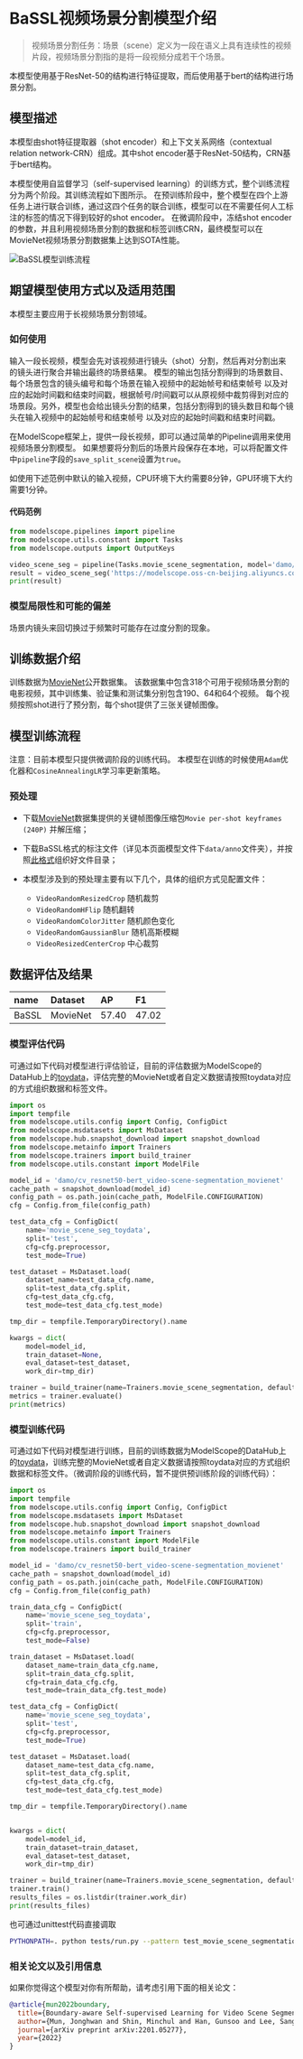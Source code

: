 
# BaSSL视频场景分割模型介绍
> 视频场景分割任务：场景（scene）定义为一段在语义上具有连续性的视频片段，视频场景分割指的是将一段视频分成若干个场景。

本模型使用基于ResNet-50的结构进行特征提取，而后使用基于bert的结构进行场景分割。


## 模型描述
本模型由shot特征提取器（shot encoder）和上下文关系网络（contextual relation network-CRN）组成。其中shot encoder基于ResNet-50结构，CRN基于bert结构。

本模型使用自监督学习（self-supervised learning）的训练方式，整个训练流程分为两个阶段。其训练流程如下图所示。
在预训练阶段中，整个模型在四个上游任务上进行联合训练，通过这四个任务的联合训练，模型可以在不需要任何人工标注的标签的情况下得到较好的shot encoder。
在微调阶段中，冻结shot encoder的参数，并且利用视频场景分割的数据和标签训练CRN，最终模型可以在MovieNet视频场景分割数据集上达到SOTA性能。

![BaSSL模型训练流程](data/bassl-schema.jpg)

## 期望模型使用方式以及适用范围
本模型主要应用于长视频场景分割领域。



### 如何使用
输入一段长视频，模型会先对该视频进行镜头（shot）分割，然后再对分割出来的镜头进行聚合并输出最终的场景结果。
模型的输出包括分割得到的场景数目、每个场景包含的镜头编号和每个场景在输入视频中的起始帧号和结束帧号
以及对应的起始时间戳和结束时间戳，根据帧号/时间戳可以从原视频中裁剪得到对应的场景段。另外，模型也会给出镜头分割的结果，包括分割得到的镜头数目和每个镜头在输入视频中的起始帧号和结束帧号
以及对应的起始时间戳和结束时间戳。

在ModelScope框架上，提供一段长视频，即可以通过简单的Pipeline调用来使用视频场景分割模型。
如果想要将分割后的场景片段保存在本地，可以将配置文件中`pipeline`字段的`save_split_scene`设置为`true`。

如使用下述范例中默认的输入视频，CPU环境下大约需要8分钟，GPU环境下大约需要1分钟。

#### 代码范例
```python
from modelscope.pipelines import pipeline
from modelscope.utils.constant import Tasks
from modelscope.outputs import OutputKeys

video_scene_seg = pipeline(Tasks.movie_scene_segmentation, model='damo/cv_resnet50-bert_video-scene-segmentation_movienet')
result = video_scene_seg('https://modelscope.oss-cn-beijing.aliyuncs.com/test/videos/movie_scene_segmentation_test_video.mp4')
print(result)
```
### 模型局限性和可能的偏差
场景内镜头来回切换过于频繁时可能存在过度分割的现象。

## 训练数据介绍
训练数据为[MovieNet](https://movienet.github.io/)公开数据集。
该数据集中包含318个可用于视频场景分割的电影视频，其中训练集、验证集和测试集分别包含190、64和64个视频。
每个视频按照shot进行了预分割，每个shot提供了三张关键帧图像。

## 模型训练流程
注意：目前本模型只提供微调阶段的训练代码。
本模型在训练的时候使用`Adam`优化器和`CosineAnnealingLR`学习率更新策略。

### 预处理
- 下载[MovieNet](https://movienet.github.io/)数据集提供的关键帧图像压缩包`Movie per-shot keyframes (240P)` 并解压缩；

- 下载BaSSL格式的标注文件（详见本页面模型文件下`data/anno`文件夹），并按照[此格式](https://modelscope.cn/datasets/modelscope/movie_scene_seg_toydata/summary)组织好文件目录；

- 本模型涉及到的预处理主要有以下几个，具体的组织方式见配置文件：
    - `VideoRandomResizedCrop` 随机裁剪
    - `VideoRandomHFlip` 随机翻转
    - `VideoRandomColorJitter` 随机颜色变化
    - `VideoRandomGaussianBlur` 随机高斯模糊
    - `VideoResizedCenterCrop` 中心裁剪

## 数据评估及结果
| name | Dataset | AP | F1 |
|:---- |:----    |:---- |:----|
| BaSSL | MovieNet | 57.40 | 47.02 |

### 模型评估代码
可通过如下代码对模型进行评估验证，目前的评估数据为ModelScope的DataHub上的[toydata](https://modelscope.cn/datasets/modelscope/movie_scene_seg_toydata/summary)，评估完整的MovieNet或者自定义数据请按照toydata对应的方式组织数据和标签文件。
```python
import os
import tempfile
from modelscope.utils.config import Config, ConfigDict
from modelscope.msdatasets import MsDataset
from modelscope.hub.snapshot_download import snapshot_download
from modelscope.metainfo import Trainers
from modelscope.trainers import build_trainer
from modelscope.utils.constant import ModelFile

model_id = 'damo/cv_resnet50-bert_video-scene-segmentation_movienet'
cache_path = snapshot_download(model_id)
config_path = os.path.join(cache_path, ModelFile.CONFIGURATION)
cfg = Config.from_file(config_path)

test_data_cfg = ConfigDict(
    name='movie_scene_seg_toydata',
    split='test',
    cfg=cfg.preprocessor,
    test_mode=True)

test_dataset = MsDataset.load(
    dataset_name=test_data_cfg.name,
    split=test_data_cfg.split,
    cfg=test_data_cfg.cfg,
    test_mode=test_data_cfg.test_mode)

tmp_dir = tempfile.TemporaryDirectory().name

kwargs = dict(
    model=model_id,
    train_dataset=None,
    eval_dataset=test_dataset,
    work_dir=tmp_dir)

trainer = build_trainer(name=Trainers.movie_scene_segmentation, default_args=kwargs)
metrics = trainer.evaluate()
print(metrics)
```
### 模型训练代码
可通过如下代码对模型进行训练，目前的训练数据为ModelScope的DataHub上的[toydata](https://modelscope.cn/datasets/modelscope/movie_scene_seg_toydata/summary)，训练完整的MovieNet或者自定义数据请按照toydata对应的方式组织数据和标签文件。（微调阶段的训练代码，暂不提供预训练阶段的训练代码）：
```python
import os
import tempfile
from modelscope.utils.config import Config, ConfigDict
from modelscope.msdatasets import MsDataset
from modelscope.hub.snapshot_download import snapshot_download
from modelscope.metainfo import Trainers
from modelscope.utils.constant import ModelFile
from modelscope.trainers import build_trainer

model_id = 'damo/cv_resnet50-bert_video-scene-segmentation_movienet'
cache_path = snapshot_download(model_id)
config_path = os.path.join(cache_path, ModelFile.CONFIGURATION)
cfg = Config.from_file(config_path)

train_data_cfg = ConfigDict(
    name='movie_scene_seg_toydata',
    split='train',
    cfg=cfg.preprocessor,
    test_mode=False)

train_dataset = MsDataset.load(
    dataset_name=train_data_cfg.name,
    split=train_data_cfg.split,
    cfg=train_data_cfg.cfg,
    test_mode=train_data_cfg.test_mode)

test_data_cfg = ConfigDict(
    name='movie_scene_seg_toydata',
    split='test',
    cfg=cfg.preprocessor,
    test_mode=True)

test_dataset = MsDataset.load(
    dataset_name=test_data_cfg.name,
    split=test_data_cfg.split,
    cfg=test_data_cfg.cfg,
    test_mode=test_data_cfg.test_mode)

tmp_dir = tempfile.TemporaryDirectory().name


kwargs = dict(
    model=model_id,
    train_dataset=train_dataset,
    eval_dataset=test_dataset,
    work_dir=tmp_dir)

trainer = build_trainer(name=Trainers.movie_scene_segmentation, default_args=kwargs)
trainer.train()
results_files = os.listdir(trainer.work_dir)
print(results_files)
```

也可通过unittest代码直接调取

```bash
PYTHONPATH=. python tests/run.py --pattern test_movie_scene_segmentation_trainer.py --level 1
```

### 相关论文以及引用信息
如果你觉得这个模型对你有所帮助，请考虑引用下面的相关论文：
```BibTeX
@article{mun2022boundary,
  title={Boundary-aware Self-supervised Learning for Video Scene Segmentation},
  author={Mun, Jonghwan and Shin, Minchul and Han, Gunsoo and Lee, Sangho and Ha, Seongsu and Lee, Joonseok and Kim, Eun-Sol},
  journal={arXiv preprint arXiv:2201.05277},
  year={2022}
}
```
